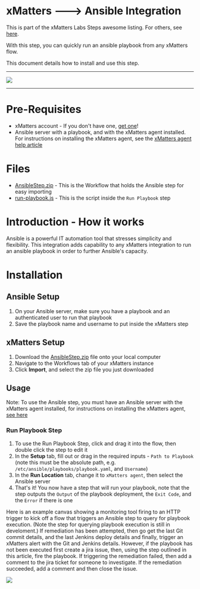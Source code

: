 # xMatters ---> Ansible Integration
This is part of the xMatters Labs Steps awesome listing. For others, see [here](https://github.com/xmatters/xMatters-Labs-Flow-Steps).

With this step, you can quickly run an ansible playbook from any xMatters flow.

This document details how to install and use this step. 

---------

<kbd>
<img src="https://github.com/xmatters/xMatters-Labs/raw/master/media/disclaimer.png">
</kbd>

---------
# Pre-Requisites
* xMatters account - If you don't have one, [get one](https://www.xmatters.com)! 
* Ansible server with a playbook, and with the xMatters agent installed. For instructions on installing the xMatters agent, see the [xMatters agent help article](https://help.xmatters.com/ondemand/xmodwelcome/xmattersagent/xmatters-agent-topic.htm)

# Files
* [AnsibleStep.zip](./AnsibleStep.zip) - This is the Workflow that holds the Ansible step for easy importing
* [run-playbook.js](./run-playbook.js) - This is the script inside the `Run Playbook` step

# Introduction - How it works
Ansible is a powerful IT automation tool that stresses simplicity and flexibility. This integration adds capability to any xMatters integration to run an ansible playbook in order to further Ansible's capacity.

# Installation

## Ansible Setup
1. On your Ansible server, make sure you have a playbook and an authenticated user to run that playbook
2. Save the playbook name and username to put inside the xMatters step

## xMatters Setup
1. Download the [AnsibleStep.zip](./AnsibleStep.zip) file onto your local computer
2. Navigate to the Workflows tab of your xMatters instance
3. Click **Import**, and select the zip file you just downloaded


## Usage
Note: To use the Ansible step, you must have an Ansible server with the xMatters agent installed, for instructions on installing the xMatters agent, [see here](https://help.xmatters.com/ondemand/xmodwelcome/xmattersagent/xmatters-agent-topic.htm)

### Run Playbook Step
1. To use the Run Playbook Step, click and drag it into the flow, then double click the step to edit it
2. In the **Setup** tab, fill out or drag in the required inputs - `Path to Playbook` (note this must be the absolute path, e.g. `/etc/ansible/playbooks/playbook.yaml`, and `Username`)
3. In the **Run Location** tab, change it to `xMatters agent`, then select the Ansible server
4. That's it! You now have a step that will run your playbook, note that the step outputs the `Output` of the playbook deployment, the `Exit Code`, and the `Error` if there is one

Here is an example canvas showing a monitoring tool firing to an HTTP trigger to kick off a flow that triggers an Ansible step to query for playbook execution. (Note the step for querying playbook execution is still in develoment.) If remediation has been attempted, then go get the last Git commit details, and the last Jenkins deploy details and finally, trigger an xMatters alert with the Git and Jenkins details. However, if the playbook has not been executed first create a jira issue, then, using the step outlined in this article, fire the playbook. If triggering the remediation failed, then add a comment to the jira ticket for someone to investigate. If the remediation succeeded, add a comment and then close the issue. 

<kbd>
	<img src="/media/canvas.png">
</kbd>
